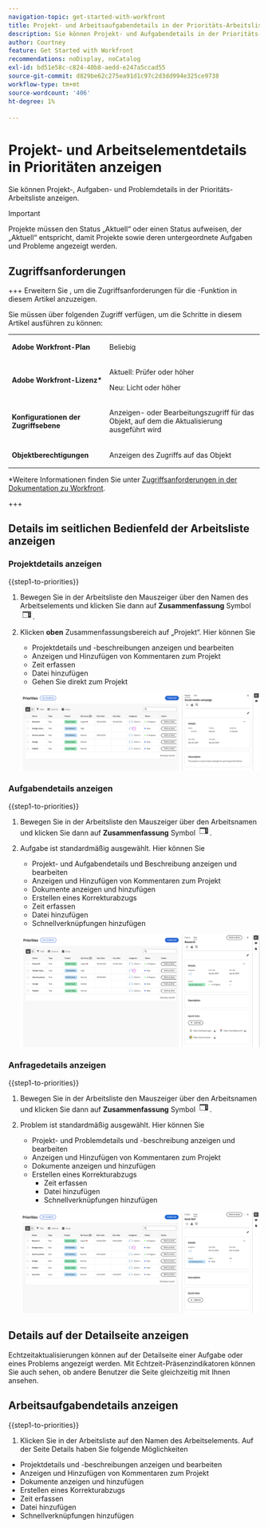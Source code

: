 ```yaml
---
navigation-topic: get-started-with-workfront
title: Projekt- und Arbeitsaufgabendetails in der Prioritäts-Arbeitsliste anzeigen
description: Sie können Projekt- und Aufgabendetails in der Prioritäts-Arbeitsliste anzeigen.
author: Courtney
feature: Get Started with Workfront
recommendations: noDisplay, noCatalog
exl-id: bd51e58c-c824-40b8-aedd-e247a5ccad55
source-git-commit: d829be62c275ea91d1c97c2d3dd994e325ce9738
workflow-type: tm+mt
source-wordcount: '406'
ht-degree: 1%

---
```


# Projekt- und Arbeitselementdetails in Prioritäten anzeigen

Sie können Projekt-, Aufgaben- und Problemdetails in der Prioritäts-Arbeitsliste anzeigen.

>[!IMPORTANT]
>
>Projekte müssen den Status „Aktuell“ oder einen Status aufweisen, der „Aktuell“ entspricht, damit Projekte sowie deren untergeordnete Aufgaben und Probleme angezeigt werden.


## Zugriffsanforderungen

+++ Erweitern Sie , um die Zugriffsanforderungen für die -Funktion in diesem Artikel anzuzeigen.

Sie müssen über folgenden Zugriff verfügen, um die Schritte in diesem Artikel ausführen zu können:

<table style="table-layout:auto"> 
 <col> 
 </col> 
 <col> 
 </col> 
 <tbody> 
  <tr> 
   <td role="rowheader"><strong>Adobe Workfront-Plan</strong></td> 
   <td> <p>Beliebig</p> </td> 
  </tr> 
  <tr> 
   <td role="rowheader"><strong>Adobe Workfront-Lizenz*</strong></td> 
   <td> 
   <p>Aktuell: Prüfer oder höher</p>
   <p>Neu: Licht oder höher</p> 
   </td> 
  </tr> 
  <tr> 
   <td role="rowheader"><strong>Konfigurationen der Zugriffsebene</strong></td> 
   <td> <p>Anzeigen- oder Bearbeitungszugriff für das Objekt, auf dem die Aktualisierung ausgeführt wird</p></td> 
  </tr> 
  <tr> 
   <td role="rowheader"><strong>Objektberechtigungen</strong></td> 
   <td> <p>Anzeigen des Zugriffs auf das Objekt</p></td> 
  </tr> 
 </tbody> 
</table>

*Weitere Informationen finden Sie unter [Zugriffsanforderungen in der Dokumentation zu Workfront](/help/quicksilver/administration-and-setup/add-users/access-levels-and-object-permissions/access-level-requirements-in-documentation.md).

+++

## Details im seitlichen Bedienfeld der Arbeitsliste anzeigen

### Projektdetails anzeigen

{{step1-to-priorities}}

1. Bewegen Sie in der Arbeitsliste den Mauszeiger über den Namen des Arbeitselements und klicken Sie dann auf **Zusammenfassung** Symbol ![Zusammenfassung öffnen](assets/summary-icon.png).
1. Klicken **oben** Zusammenfassungsbereich auf „Projekt“. Hier können Sie
   * Projektdetails und -beschreibungen anzeigen und bearbeiten
   * Anzeigen und Hinzufügen von Kommentaren zum Projekt
   * Zeit erfassen
   * Datei hinzufügen
   * <span class="preview">Gehen Sie direkt zum Projekt</span>

   ![Projektdetails](assets/project-details-new.png)

### Aufgabendetails anzeigen

{{step1-to-priorities}}

1. Bewegen Sie in der Arbeitsliste den Mauszeiger über den Arbeitsnamen und klicken Sie dann auf **Zusammenfassung** Symbol ![Zusammenfassung öffnen](assets/summary-icon.png).
1. Aufgabe ist standardmäßig ausgewählt. Hier können Sie
   * Projekt- und Aufgabendetails und Beschreibung anzeigen und bearbeiten
   * Anzeigen und Hinzufügen von Kommentaren zum Projekt
   * Dokumente anzeigen und hinzufügen
   * Erstellen eines Korrekturabzugs
   * Zeit erfassen
   * Datei hinzufügen
   * Schnellverknüpfungen hinzufügen


   ![Aufgabendetails](assets/task-details-new.png)

### Anfragedetails anzeigen

{{step1-to-priorities}}

1. Bewegen Sie in der Arbeitsliste den Mauszeiger über den Arbeitsnamen und klicken Sie dann auf **Zusammenfassung** Symbol ![Zusammenfassung öffnen](assets/summary-icon.png).

1. Problem ist standardmäßig ausgewählt. Hier können Sie
   * Projekt- und Problemdetails und -beschreibung anzeigen und bearbeiten
   * Anzeigen und Hinzufügen von Kommentaren zum Projekt
   * Dokumente anzeigen und hinzufügen
   * Erstellen eines Korrekturabzugs
      * Zeit erfassen
      * Datei hinzufügen
      * Schnellverknüpfungen hinzufügen

   ![Problemdetails](assets/issue-details.png)

## Details auf der Detailseite anzeigen

Echtzeitaktualisierungen können auf der Detailseite einer Aufgabe oder eines Problems angezeigt werden. Mit Echtzeit-Präsenzindikatoren können Sie auch sehen, ob andere Benutzer die Seite gleichzeitig mit Ihnen ansehen.

## Arbeitsaufgabendetails anzeigen

{{step1-to-priorities}}

1. Klicken Sie in der Arbeitsliste auf den Namen des Arbeitselements. Auf der Seite Details haben Sie folgende Möglichkeiten

* Projektdetails und -beschreibungen anzeigen und bearbeiten
* Anzeigen und Hinzufügen von Kommentaren zum Projekt
* Dokumente anzeigen und hinzufügen
* Erstellen eines Korrekturabzugs
* Zeit erfassen
* Datei hinzufügen
* Schnellverknüpfungen hinzufügen

<!-- screenshot for prod-->
